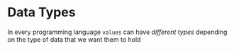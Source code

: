 # Data Types

In every programming language `values` can have *different* *types* depending on the type of data that we want them to hold



![]()


